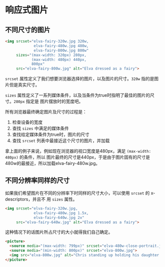 # 响应式图片

## 不同尺寸的图片

```html
<img srcset="elva-fairy-320w.jpg 320w,
             elva-fairy-480w.jpg 480w,
             elva-fairy-800w.jpg 800w"
     sizes="(max-width: 320px) 280px,
            (max-width: 480px) 440px,
            800px"
     src="elva-fairy-800w.jpg" alt="Elva dressed as a fairy">
```   

`srcset` 属性定义了我们想要浏览器选择的图片，以及图片的尺寸。`320w` 指的是图片但是真实尺寸。   

`sizes` 属性定义了一系列媒体条件，以及当条件为true时指明了最佳的图片的尺寸。`280px` 指定是
图片摆放时的宽度吧。    

所有浏览器最终确定图片及尺寸的过程是：   

1. 检查设备的宽度
2. 查找 `sizes` 中满足的媒体条件
3. 查找给定媒体条件为true时，图片的尺寸
4. 查找 `srcset` 列表中最接近这个尺寸的图片，并加载   

拿上面的例子来说，例如现在浏览器的视口宽度是480px，满足 `(max-width: 480px)` 的条件，所以
图片最终的尺寸是440px，于是由于图片固有的尺寸是480w的最接近，所以加载elva-fairy-480w.jpg。   


## 不同分辨率同样的尺寸

如果我们希望图片在不同的分辨率下时同样的尺寸大小，可以使用 `srcset` 的 x-descriptors，并且不
用 `sizes` 属性。   

```html
<img srcset="elva-fairy-320w.jpg,
             elva-fairy-480w.jpg 1.5x,
             elva-fairy-640w.jpg 2x"
     src="elva-fairy-640w.jpg" alt="Elva dressed as a fairy">
```    

这种情况下的话图片所占尺寸的大小就得我们自己确定。   

```html
<picture>
  <source media="(max-width: 799px)" srcset="elva-480w-close-portrait.jpg">
  <source media="(min-width: 800px)" srcset="elva-800w.jpg">
  <img src="elva-800w.jpg" alt="Chris standing up holding his daughter Elva">
</picture>
```   
